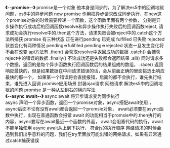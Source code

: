 **《--promise--》**
promise是一个对象  他本身是同步的，为了解决es5中的回调地狱问题，es6中的异步问题
new promise 作用把异步请求改成同步执行，在new这个promise对象的时候需要传递一个函数，这个函数里面有两个参数，
分别是异步操作执行成功后的回调函数resolve和异步操作执行失败后的回调函数reject,
请求成功会执行resolve中的.then这个方法，请求失败会被reject中的.catch这个方法所捕获
promise  有三种状态 正在进行pending  已完成 fulfilled   已失败  rejected
状态变化有两种情况  pending=>fulifiled  pending=>rejected
状态一旦发生变化将不会在改变
api方法有 
.then()     会获取resolve中返回成功的数据
.catch()    会捕获reject中的错误的数据
.finally()     不论成功还是失败都会返回结果
.all()      同时请求多个数据，返回的是每个异步函数执行回调函数后的结果组成的数组，
.race()   返回响应最快的，但是如果数据在中间请求错误的话，会从前面正确的里面挑选出响应最快的那一个，
如果第一个错误将会直接报错，后面的都不会执行，谁先执行结束，谁先进入回调
promise应用场景    封装ajax请求  网络请求   解决es5中的回调地狱的问题
promise 是一种从左到右的横向写法  
**《--async  await--》**
async await  将异步请求变为同步执行  
async 声明一个异步函数，返回一个promise对象，async搭配await使用  ，
async后面不论有没有await都会返回一个promsie对象，
await必须要在async函数中执行，出现在普通函数会报错
await 的功能相当于promsie中的.then执行的内容，async要写在await最近一个函数的外面，
await会阻塞代码的执行，await不能单独使用
async await从上到下执行， 符合js的执行顺序
网络请求的时候会遇到我们出乎意料的问题，我们在try里面放可能出错的网络请求，如果有异常通过catch捕获错误
